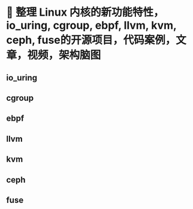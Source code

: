# 🔰 整理 Linux 内核的新功能特性，io_uring, cgroup, ebpf, llvm, kvm, ceph, fuse的开源项目，代码案例，文章，视频，架构脑图

## io_uring

## cgroup

## ebpf

## llvm

## kvm

## ceph

## fuse
